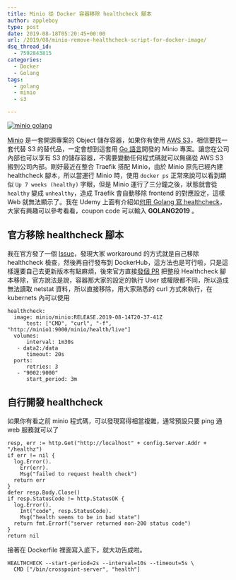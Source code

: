 ```yaml
---
title: Minio 從 Docker 容器移除 healthcheck 腳本
author: appleboy
type: post
date: 2019-08-18T05:20:45+00:00
url: /2019/08/minio-remove-healthcheck-script-for-docker-image/
dsq_thread_id:
  - 7592843815
categories:
  - Docker
  - Golang
tags:
  - golang
  - minio
  - s3

---
```

[![minio golang][1]][1]

[Minio][2] 是一套開源專案的 Object 儲存容器，如果你有使用 [AWS S3][3]，相信要找一套代替 S3 的替代品，一定會想到這套用 [Go 語言][4]開發的 Minio 專案。讓您在公司內部也可以享有 S3 的儲存容器，不需要變動任何程式碼就可以無痛從 AWS S3 搬到公司內部。剛好最近在整合 Traefik 搭配 Minio，由於 Minio 原先已經內建 healthcheck 腳本，所以當運行 Minio 時，使用 `docker ps` 正常來說可以看到類似 `Up 7 weeks (healthy)` 字眼，但是 Minio 運行了三分鐘之後，狀態就會從 `healthy` 變成 `unhealthy`，造成 Traefik 會自動移除 frontend 的對應設定，這樣 Web 就無法顯示了。我在 Udemy 上面有介紹如[何用 Golang 寫 healthcheck][5]，大家有興趣可以參考看看，coupon code 可以輸入 **GOLANG2019** 。

<!--more-->

## 官方移除 healthcheck 腳本

我在官方發了一個 [Issue][6]，發現大家 workaround 的方式就是自己移除 healthcheck 檢查，然後再自行發布到 DockerHub，這方法也是可行啦，只是這樣還要自己去更新版本有點麻煩，後來官方直接[發個 PR][7] 把整段 Healthcheck 腳本移除，官方說法是說，容器那大家的設定的執行 User 或權限都不同，所以造成無法讀取 netstat 資料，所以直接移除，用大家熟悉的 curl 方式來執行，在 kubernets 內可以使用

<pre><code class="language-yaml">healthcheck:
  image: minio/minio:RELEASE.2019-08-14T20-37-41Z
      test: ["CMD", "curl", "-f", "http://minio1:9000/minio/health/live"]
  volumes:
      interval: 1m30s
   - data2:/data
      timeout: 20s
  ports:
      retries: 3
   - "9002:9000"
      start_period: 3m</code></pre>

## 自行開發 healthcheck

如果你有看之前 minio 程式碼，可以發現寫得相當複雜，通常預設只要 ping 通 web 服務就可以了

<pre><code class="language-go">resp, err := http.Get("http://localhost" + config.Server.Addr + "/healthz")
if err != nil {
  log.Error().
    Err(err).
    Msg("failed to request health check")
  return err
}
defer resp.Body.Close()
if resp.StatusCode != http.StatusOK {
  log.Error().
    Int("code", resp.StatusCode).
    Msg("health seems to be in bad state")
  return fmt.Errorf("server returned non-200 status code")
}
return nil</code></pre>

接著在 Dockerfile 裡面寫入底下，就大功告成啦。

<pre><code class="language-dockerfile">HEALTHCHECK --start-period=2s --interval=10s --timeout=5s \
  CMD ["/bin/crosspoint-server", "health"]</code></pre>

 [1]: https://lh3.googleusercontent.com/3lAv9HlhI9mxCfow0jHY5-G6H-tvXJLCv3S2QvzKReV_R-61oywRIXW6sruwPrS69CXpMAuIrccgVH8HY5hIzDGvenyhFhKcGmBk0CmU1c36k6NrjSvYESSmAEAejlxmxdW_gduXZio=w1920-h1080 "minio golang"
 [2]: https://min.io/
 [3]: https://aws.amazon.com/tw/s3/
 [4]: https://golang.org
 [5]: https://www.udemy.com/course/golang-fight/learn/lecture/9962004#overview
 [6]: https://github.com/minio/minio/issues/8082
 [7]: https://github.com/minio/minio/pull/8095